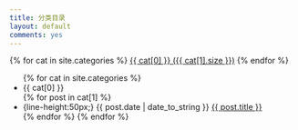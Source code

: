 ```yaml
---
title: 分类目录
layout: default
comments: yes
---
```


<div id='tag_cloud'>
{% for cat in site.categories %}
<a href="#{{ cat[0] }}" title="{{ cat[0] }}" rel="{{ cat[1].size }}">{{ cat[0] }} ({{ cat[1].size }})</a>
{% endfor %}
</div>

<ul>
{% for cat in site.categories %}
  <li class="listing-seperator" id="{{ cat[0] }}"> {{ cat[0] }} </li>
{% for post in cat[1] %}
  <li class="listing-item">{line-height:50px;}
{{ post.date | date_to_string }}   <a href="{{ site.url }}{{ post.url }}" title="{{ post.title }}">{{ post.title }} <br /></a> 
  </li>
{% endfor %}
{% endfor %}
</ul>

<script src="/media/js/jquery.tagcloud.js" type="text/javascript" charset="utf-8"></script> 
<script language="javascript">
$.fn.tagcloud.defaults = {
    size: {start: 1, end: 1, unit: 'em'},
      color: {start: '#f8e0e6', end: '#ff3333'}
};

$(function () {
    $('#tag_cloud a').tagcloud();
});
</script>
